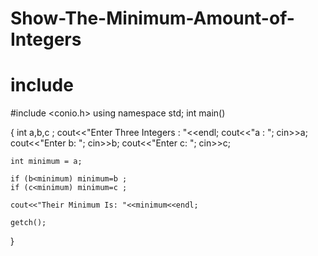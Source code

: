 # Show-The-Minimum-Amount-of-Integers

# include <iostream>
#include <conio.h>
using namespace std;
int main()

{
	int a,b,c ;
	cout<<"Enter Three Integers :  "<<endl;
	cout<<"a : ";
	cin>>a;
	cout<<"Enter b: ";
	cin>>b;
	cout<<"Enter c: ";
	cin>>c;
	
	int minimum = a;
	
	if (b<minimum) minimum=b ;
	if (c<minimum) minimum=c ;
	
	cout<<"Their Minimum Is: "<<minimum<<endl;
	
	getch();
	
	
	
}
